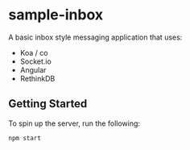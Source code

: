 # sample-inbox

A basic inbox style messaging application that uses:

- Koa / co
- Socket.io
- Angular
- RethinkDB

## Getting Started

To spin up the server, run the following:

```shell
npm start
```
